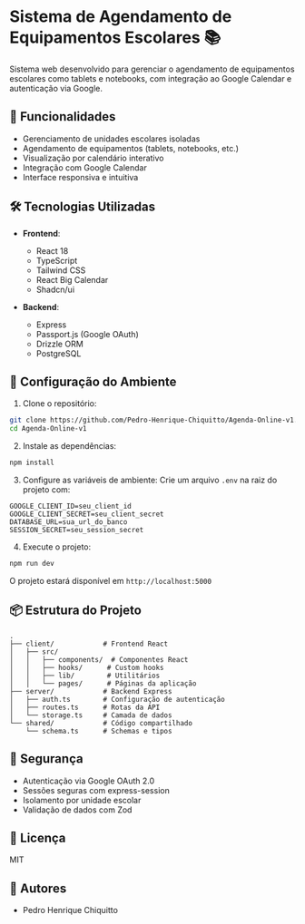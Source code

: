 # Sistema de Agendamento de Equipamentos Escolares 📚

Sistema web desenvolvido para gerenciar o agendamento de equipamentos escolares como tablets e notebooks, com integração ao Google Calendar e autenticação via Google.

## 🌟 Funcionalidades

- Gerenciamento de unidades escolares isoladas
- Agendamento de equipamentos (tablets, notebooks, etc.)
- Visualização por calendário interativo
- Integração com Google Calendar
- Interface responsiva e intuitiva

## 🛠️ Tecnologias Utilizadas

- **Frontend**:
  - React 18
  - TypeScript
  - Tailwind CSS
  - React Big Calendar
  - Shadcn/ui

- **Backend**:
  - Express
  - Passport.js (Google OAuth)
  - Drizzle ORM
  - PostgreSQL

## 🚀 Configuração do Ambiente

1. Clone o repositório:
```bash
git clone https://github.com/Pedro-Henrique-Chiquitto/Agenda-Online-v1.git
cd Agenda-Online-v1
```

2. Instale as dependências:
```bash
npm install
```

3. Configure as variáveis de ambiente:
Crie um arquivo `.env` na raiz do projeto com:
```env
GOOGLE_CLIENT_ID=seu_client_id
GOOGLE_CLIENT_SECRET=seu_client_secret
DATABASE_URL=sua_url_do_banco
SESSION_SECRET=seu_session_secret
```

4. Execute o projeto:
```bash
npm run dev
```

O projeto estará disponível em `http://localhost:5000`

## 📦 Estrutura do Projeto

```
.
├── client/            # Frontend React
│   ├── src/
│   │   ├── components/  # Componentes React
│   │   ├── hooks/      # Custom hooks
│   │   ├── lib/        # Utilitários
│   │   └── pages/      # Páginas da aplicação
├── server/            # Backend Express
│   ├── auth.ts        # Configuração de autenticação
│   ├── routes.ts      # Rotas da API
│   └── storage.ts     # Camada de dados
└── shared/            # Código compartilhado
    └── schema.ts      # Schemas e tipos
```

## 🔐 Segurança

- Autenticação via Google OAuth 2.0
- Sessões seguras com express-session
- Isolamento por unidade escolar
- Validação de dados com Zod

## 📝 Licença

MIT

## 👥 Autores

- Pedro Henrique Chiquitto
